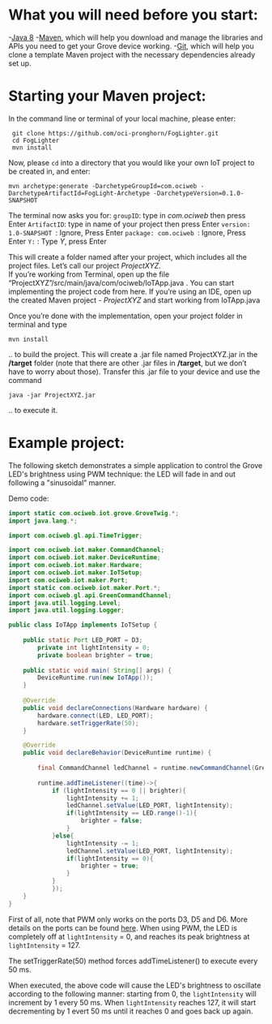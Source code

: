 # What you will need before you start:
-[Java 8](https://docs.oracle.com/javase/8/docs/technotes/guides/install/install_overview.html) 
-[Maven](https://maven.apache.org/install.html), which will help you download and manage the libraries and APIs you need to get your Grove device working.
-[Git](https://git-scm.com/), which will help you clone a template Maven project with the necessary dependencies already set up.
# Starting your Maven project:
 In the command line or terminal of your local machine, please enter:
```
 git clone https://github.com/oci-pronghorn/FogLighter.git
 cd FogLighter
 mvn install
 ```
 
Now, please ```cd``` into a directory that you would like your own IoT project to be created in, and enter:
```
mvn archetype:generate -DarchetypeGroupId=com.ociweb -DarchetypeArtifactId=FogLight-Archetype -DarchetypeVersion=0.1.0-SNAPSHOT
```
The terminal now asks you for: 
```groupID```: type in  *com.ociweb* then press Enter
```ArtifactID```: type in name of your project then press Enter
```version: 1.0-SNAPSHOT ```: Ignore, Press Enter
```package: com.ociweb ```: Ignore, Press Enter
```Y:```  :  Type *Y*, press Enter

This will create a folder named after your project, which includes all the project files. Let’s call our project *ProjectXYZ*.  
If you’re working from Terminal, open up the file  “ProjectXYZ”/src/main/java/com/ociweb/IoTApp.java . You can start implementing the project code from here. 
If you’re using an IDE, open up the created Maven project - *ProjectXYZ* and start working from IoTApp.java

Once you’re done with the implementation, open your project folder in terminal and type 
```
mvn install
```
.. to build the project. This will create a .jar file named ProjectXYZ.jar in the **/target** folder (note that there are other .jar files  in **/target**, but we don’t have to worry about those). Transfer this .jar file to your device and use the command 
```
java -jar ProjectXYZ.jar 
```
.. to execute it.
 
# Example project:
 
The following sketch demonstrates a simple application to control the Grove LED's brightness using PWM technique: the LED will fade in and out following a "sinusoidal" manner.
 
Demo code:
```java
import static com.ociweb.iot.grove.GroveTwig.*;
import java.lang.*;

import com.ociweb.gl.api.TimeTrigger;

import com.ociweb.iot.maker.CommandChannel;
import com.ociweb.iot.maker.DeviceRuntime;
import com.ociweb.iot.maker.Hardware;
import com.ociweb.iot.maker.IoTSetup;
import com.ociweb.iot.maker.Port;
import static com.ociweb.iot.maker.Port.*;
import com.ociweb.gl.api.GreenCommandChannel;
import java.util.logging.Level;
import java.util.logging.Logger;

public class IoTApp implements IoTSetup {
           
	public static Port LED_PORT = D3;
        private int lightIntensity = 0;
        private boolean brighter = true;
        
    public static void main( String[] args) {
        DeviceRuntime.run(new IoTApp());
    }    
    
    @Override
    public void declareConnections(Hardware hardware) {
        hardware.connect(LED, LED_PORT);
        hardware.setTriggerRate(50);
    }

    @Override
    public void declareBehavior(DeviceRuntime runtime) {
        
        final CommandChannel ledChannel = runtime.newCommandChannel(GreenCommandChannel.DYNAMIC_MESSAGING);
           
        runtime.addTimeListener((time)->{
            if (lightIntensity == 0 || brighter){                
                lightIntensity += 1;
                ledChannel.setValue(LED_PORT, lightIntensity);
                if(lightIntensity == LED.range()-1){
                    brighter = false;
                }
            }else{
                lightIntensity -= 1;
                ledChannel.setValue(LED_PORT, lightIntensity);
                if(lightIntensity == 0){
                    brighter = true;
                }
            }            
            });            
    }
}
```			
First of all, note that PWM only works on the ports D3, D5 and D6. More details on the ports can be found [here](https://www.dexterindustries.com/GrovePi/engineering/port-description/). When using PWM, the LED is completely off at ```lightIntensity``` = 0, and reaches its peak brightness at ```lightIntensity``` = 127. 

The setTriggerRate(50) method forces addTimeListener() to execute every 50 ms. 

When executed, the above code will cause the LED's brightness to oscillate according to the following manner: starting from 0, the ```lightIntensity``` will increment by 1 every 50 ms. When ```lightIntensity``` reaches 127, it will start decrementing by 1 evert 50 ms until it reaches 0 and goes back up again. 
 

 
 
 
 
 
 
